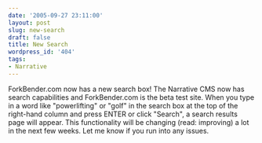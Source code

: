 ```yaml
---
date: '2005-09-27 23:11:00'
layout: post
slug: new-search
draft: false
title: New Search
wordpress_id: '404'
tags:
- Narrative
---
```


ForkBender.com now has a new search box! The Narrative CMS now has search capabilities and ForkBender.com is the beta test site. When you type in a word like "powerlifting" or "golf" in the search box at the top of the right-hand column and press ENTER or click "Search", a search results page will appear. This functionality will be changing (read: improving) a lot in the next few weeks. Let me know if you run into any issues.

